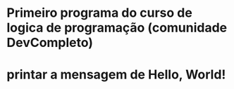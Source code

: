 # Primeiro programa do curso de logica de programação (comunidade DevCompleto)
# printar a mensagem de Hello, World!
 